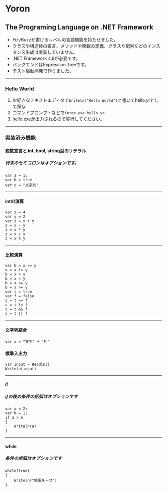 # Yoron
## The Programing Language on .NET Framework
- FizzBuzzが書けるレベルの言語機能を持たせました。
- クラスや構造体の宣言、メソッドや関数の定義、クラスや配列などのインスタンス生成は実装していません。
- .NET Framework 4.8が必要です。
- バックエンドはExpression Treeです。
- テスト駆動開発で作りました。
---

### Hello World
1. お好きなテキストエディタで`Writeln("Hello World")`と書いてhello.yrとして保存
2. コマンドプロンプトなどで`Yoron.exe hello.yr`
3. hello.exeが出力されるので実行してください。
---

### 実装済み機能
#### 変数宣言と int, bool, string型のリテラル
##### 行末のセミコロンはオプションです。
    var a = 1;
    var b = true
    var c = "文字列"

---
#### intの演算
    var x = 4
    var y = 2
    var z = x + y
    z = x - y
    z = x * y
    z = x / y
    z = x % y
---
#### 比較演算
    var b = x == y
    v = x != y
    b = x > y
    b = x < y
    b = x <= y
    b = x >= y
    var t = true
    var f = false
    c = t == f
    c = t != f
    c = t && f
    c = t || f
---
#### 文字列結合
    var x = "文字" + "列"

#### 標準入出力
    var input = Readln()
    Writeln(input)
---
#### if
##### ifの後の条件の括弧はオプションです
    var a = 2;
    var b = 1;
    if a > b 
    {
        Writeln(a)
    }
---
#### while
##### 条件の括弧はオプションです
    while(true)
    {
        Writeln("無限ループ")
    }